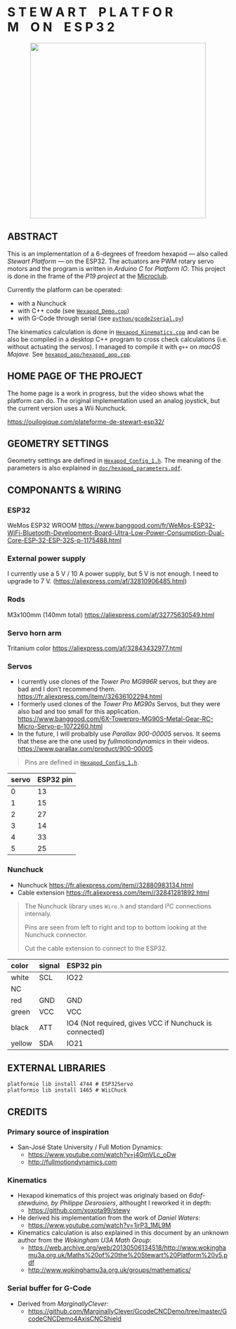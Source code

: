 
# S T E W A R T    P L A T F O R M    O N    E S P 3 2

<p align="center">
<img height=400px src="https://raw.githubusercontent.com/NicHub/stewart-platform-esp32/master/doc/stewart-plateforme.jpg" />
</p>

## ABSTRACT

This is an implementation of a 6-degrees of freedom hexapod — also called *Stewart Platform* — on the ESP32. The actuators are PWM rotary servo motors and the program is written in *Arduino C* for *Platform IO*. This project is done in the frame of the *P19 project* at the [Microclub](https://microclub.ch).

Currently the platform can be operated:

- with a Nunchuck
- with C++ code (see [`Hexapod_Demo.cpp`](https://github.com/NicHub/stewart-platform-esp32/blob/master/src/Hexapod_Demo.cpp))
- with G-Code through serial (see [`python/gcode2serial.py`](https://github.com/NicHub/stewart-platform-esp32/blob/master/python/gcode2serial.py))

The kinematics calculation is done in [`Hexapod_Kinematics.cpp`](https://github.com/NicHub/stewart-platform-esp32/blob/master/src/Hexapod_Kinematics.cpp) and can be also be compiled in a desktop C++ program to cross check calculations (i.e. without actuating the servos). I managed to compile it with `g++` on *macOS Mojave*. See [`hexapod_app/hexapod_app.cpp`](https://github.com/NicHub/stewart-platform-esp32/blob/master/hexapod_app/hexapod_app.cpp).

## HOME PAGE OF THE PROJECT

The home page is a work in progress, but the video shows what the platform can do. The original implementation used an analog joystick, but the current version uses a Wii Nunchuck.

<https://ouilogique.com/plateforme-de-stewart-esp32/>

## GEOMETRY SETTINGS

Geometry settings are defined in [`Hexapod_Config_1.h`](https://github.com/NicHub/stewart-platform-esp32/blob/master/src/Hexapod_Config_1.h). The meaning of the parameters is also explained in [`doc/hexapod_parameters.pdf`](https://github.com/NicHub/stewart-platform-esp32/blob/master/doc/hexapod-parameters.pdf).

## COMPONANTS & WIRING

### ESP32

WeMos ESP32 WROOM <https://www.banggood.com/fr/WeMos-ESP32-WiFi-Bluetooth-Development-Board-Ultra-Low-Power-Consumption-Dual-Core-ESP-32-ESP-32S-p-1175488.html>

### External power supply

I currently use a 5 V / 10 A power supply, but 5 V is not enough. I need to upgrade to 7 V. (https://aliexpress.com/af/32810906485.html)

### Rods

M3x100mm (140mm total) <https://aliexpress.com/af/32775630549.html>

### Servo horn arm

Tritanium color <https://aliexpress.com/af/32843432977.html>

### Servos

- I currently use clones of the *Tower Pro MG996R* servos, but they are bad and I don’t recommend them. <https://fr.aliexpress.com/item//32636102294.html>
- I formerly used clones of the *Tower Pro MG90s* Servos, but they were also bad and too small for this application. <https://www.banggood.com/6X-Towerpro-MG90S-Metal-Gear-RC-Micro-Servo-p-1072260.html>
- In the future, I will probalbly use *Parallax 900-00005* servos. It seems that these are the one used by *fullmotiondynamics* in their videos. <https://www.parallax.com/product/900-00005>

> Pins are defined in [`Hexapod_Config_1.h`](https://github.com/NicHub/stewart-platform-esp32/blob/master/src/Hexapod_Config_1.h).

| servo | ESP32 pin |
| :---- | :-------- |
| 0     | 13        |
| 1     | 15        |
| 2     | 27        |
| 3     | 14        |
| 4     | 33        |
| 5     | 25        |

 ### Nunchuck
   - Nunchuck <https://fr.aliexpress.com/item//32880983134.html>
   - Cable extension <https://fr.aliexpress.com/item//32841281892.html>

> The Nunchuck library uses `Wire.h` and standard I²C connections internaly.
>
> Pins are seen from left to right and top to bottom looking at the Nunchuck connector.
>
> Cut the cable extension to connect to the ESP32.


| color  | signal | ESP32 pin                                              |
| :----- | :----- | :----------------------------------------------------- |
| white  | SCL    | IO22                                                   |
| NC     |        |                                                        |
| red    | GND    | GND                                                    |
| green  | VCC    | VCC                                                    |
| black  | ATT    | IO4 (Not required, gives VCC if Nunchuck is connected) |
| yellow | SDA    | IO21                                                   |


## EXTERNAL LIBRARIES

    platformio lib install 4744 # ESP32Servo
    platformio lib install 1465 # WiiChuck

## CREDITS

### Primary source of inspiration

 - San-José State University / Full Motion Dynamics:
   - <https://www.youtube.com/watch?v=j4OmVLc_oDw>
   - <http://fullmotiondynamics.com>

### Kinematics

 - Hexapod kinematics of this project was originaly based on *6dof-stewduino, by Philippe Desrosiers*, althought I reworked it in depth:
   - <https://github.com/xoxota99/stewy>
 - He derived his implementation from the work of *Daniel Waters*:
   - <https://www.youtube.com/watch?v=1jrP3_1ML9M>
 - Kinematics calculation is also explained in this document by an unknown author from the *Wokingham U3A Math Group*:
   - <https://web.archive.org/web/20130506134518/http://www.wokinghamu3a.org.uk/Maths%20of%20the%20Stewart%20Platform%20v5.pdf>
   - <http://www.wokinghamu3a.org.uk/groups/mathematics/>

### Serial buffer for G-Code

 - Derived from *MarginallyClever*:
   - <https://github.com/MarginallyClever/GcodeCNCDemo/tree/master/GcodeCNCDemo4AxisCNCShield>
